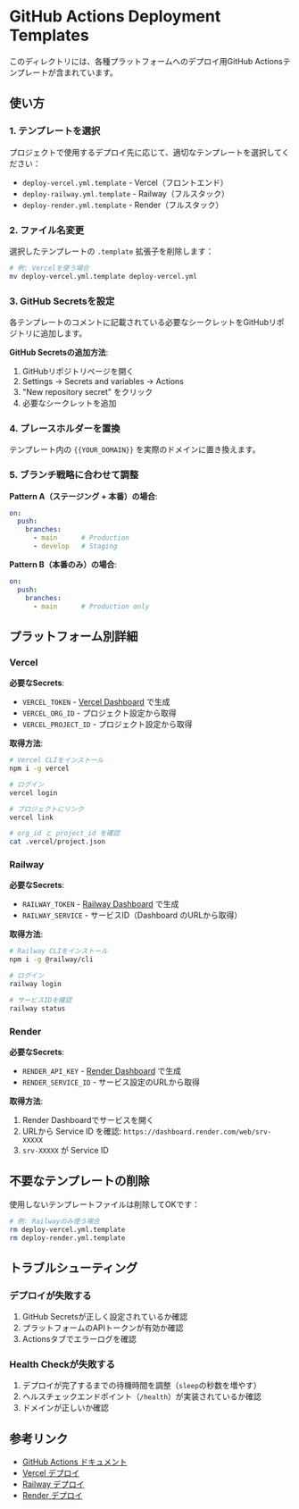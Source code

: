 # GitHub Actions Deployment Templates

このディレクトリには、各種プラットフォームへのデプロイ用GitHub Actionsテンプレートが含まれています。

## 使い方

### 1. テンプレートを選択

プロジェクトで使用するデプロイ先に応じて、適切なテンプレートを選択してください：

- `deploy-vercel.yml.template` - Vercel（フロントエンド）
- `deploy-railway.yml.template` - Railway（フルスタック）
- `deploy-render.yml.template` - Render（フルスタック）

### 2. ファイル名変更

選択したテンプレートの `.template` 拡張子を削除します：

```bash
# 例: Vercelを使う場合
mv deploy-vercel.yml.template deploy-vercel.yml
```

### 3. GitHub Secretsを設定

各テンプレートのコメントに記載されている必要なシークレットをGitHubリポジトリに追加します。

**GitHub Secretsの追加方法**:
1. GitHubリポジトリページを開く
2. Settings → Secrets and variables → Actions
3. "New repository secret" をクリック
4. 必要なシークレットを追加

### 4. プレースホルダーを置換

テンプレート内の `{{YOUR_DOMAIN}}` を実際のドメインに置き換えます。

### 5. ブランチ戦略に合わせて調整

**Pattern A（ステージング + 本番）の場合**:
```yaml
on:
  push:
    branches:
      - main      # Production
      - develop   # Staging
```

**Pattern B（本番のみ）の場合**:
```yaml
on:
  push:
    branches:
      - main      # Production only
```

## プラットフォーム別詳細

### Vercel

**必要なSecrets**:
- `VERCEL_TOKEN` - [Vercel Dashboard](https://vercel.com/account/tokens) で生成
- `VERCEL_ORG_ID` - プロジェクト設定から取得
- `VERCEL_PROJECT_ID` - プロジェクト設定から取得

**取得方法**:
```bash
# Vercel CLIをインストール
npm i -g vercel

# ログイン
vercel login

# プロジェクトにリンク
vercel link

# org_id と project_id を確認
cat .vercel/project.json
```

### Railway

**必要なSecrets**:
- `RAILWAY_TOKEN` - [Railway Dashboard](https://railway.app/account/tokens) で生成
- `RAILWAY_SERVICE` - サービスID（Dashboard のURLから取得）

**取得方法**:
```bash
# Railway CLIをインストール
npm i -g @railway/cli

# ログイン
railway login

# サービスIDを確認
railway status
```

### Render

**必要なSecrets**:
- `RENDER_API_KEY` - [Render Dashboard](https://dashboard.render.com/account/api-keys) で生成
- `RENDER_SERVICE_ID` - サービス設定のURLから取得

**取得方法**:
1. Render Dashboardでサービスを開く
2. URLから Service ID を確認: `https://dashboard.render.com/web/srv-XXXXX`
3. `srv-XXXXX` が Service ID

## 不要なテンプレートの削除

使用しないテンプレートファイルは削除してOKです：

```bash
# 例: Railwayのみ使う場合
rm deploy-vercel.yml.template
rm deploy-render.yml.template
```

## トラブルシューティング

### デプロイが失敗する

1. GitHub Secretsが正しく設定されているか確認
2. プラットフォームのAPIトークンが有効か確認
3. Actionsタブでエラーログを確認

### Health Checkが失敗する

1. デプロイが完了するまでの待機時間を調整（`sleep`の秒数を増やす）
2. ヘルスチェックエンドポイント（`/health`）が実装されているか確認
3. ドメインが正しいか確認

## 参考リンク

- [GitHub Actions ドキュメント](https://docs.github.com/actions)
- [Vercel デプロイ](https://vercel.com/docs/deployments/overview)
- [Railway デプロイ](https://docs.railway.app/deploy/deployments)
- [Render デプロイ](https://render.com/docs/deploys)
